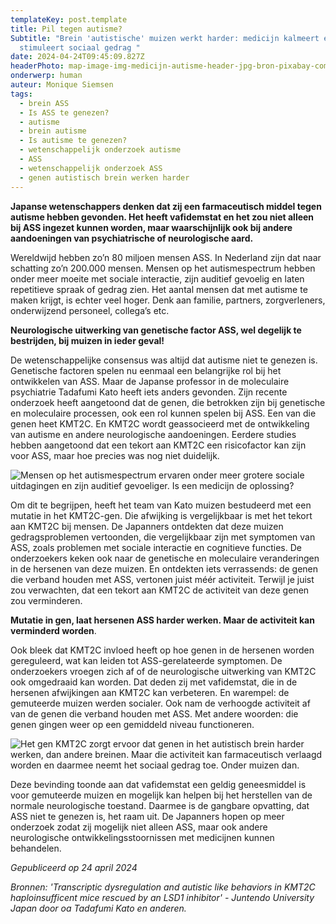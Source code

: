 ```yaml
---
templateKey: post.template
title: Pil tegen autisme?
Subtitle: "Brein 'autistische' muizen werkt harder: medicijn kalmeert en
  stimuleert sociaal gedrag "
date: 2024-04-24T09:45:09.827Z
headerPhoto: map-image-img-medicijn-autisme-header-jpg-bron-pixabay-com-onderschrift-autisme-medicijn-header
onderwerp: human
auteur: Monique Siemsen
tags:
  - brein ASS
  - Is ASS te genezen?
  - autisme
  - brein autisme
  - Is autisme te genezen?
  - wetenschappelijk onderzoek autisme
  - ASS
  - wetenschappelijk onderzoek ASS
  - genen autistisch brein werken harder
---
```

**Japanse wetenschappers denken dat zij een farmaceutisch middel tegen autisme hebben gevonden. Het heeft vafidemstat en het zou niet alleen bij ASS ingezet kunnen worden, maar waarschijnlijk ook bij andere aandoeningen van psychiatrische of neurologische aard.**

Wereldwijd hebben zo’n 80 miljoen mensen ASS. In Nederland zijn dat naar schatting zo’n 200.000 mensen. Mensen op het autismespectrum hebben onder meer moeite met sociale interactie, zijn auditief gevoelig en laten repetitieve spraak of gedrag zien. Het aantal mensen dat met autisme te maken krijgt, is echter veel hoger. Denk aan familie, partners, zorgverleners, onderwijzend personeel, collega’s etc. 

**Neurologische uitwerking van genetische factor ASS, wel degelijk te bestrijden, bij muizen in ieder geval!**

De wetenschappelijke consensus was altijd dat autisme niet te genezen is. Genetische factoren spelen nu eenmaal een belangrijke rol bij het ontwikkelen van ASS. Maar de Japanse professor in de moleculaire psychiatrie Tadafumi Kato heeft iets anders gevonden. Zijn recente onderzoek heeft aangetoond dat de genen, die betrokken zijn bij genetische en moleculaire processen, ook een rol kunnen spelen bij ASS. Een van die genen heet KMT2C. En KMT2C wordt geassocieerd met de ontwikkeling van autisme en andere neurologische aandoeningen. Eerdere studies hebben aangetoond dat een tekort aan KMT2C een risicofactor kan zijn voor ASS, maar hoe precies was nog niet duidelijk.

![Mensen op het autismespectrum ervaren onder meer grotere sociale uitdagingen en zijn auditief gevoeliger. Is een medicijn de oplossing?](/img/medicijn-autisme-1-jongetje.png "Pixabay.com")

Om dit te begrijpen, heeft het team van Kato muizen bestudeerd met een mutatie in het KMT2C-gen. Die afwijking is vergelijkbaar is met het tekort aan KMT2C bij mensen. De Japanners ontdekten dat deze muizen gedragsproblemen vertoonden, die vergelijkbaar zijn met symptomen van ASS, zoals problemen met sociale interactie en cognitieve functies. De onderzoekers keken ook naar de genetische en moleculaire veranderingen in de hersenen van deze muizen. En ontdekten iets verrassends: de genen die verband houden met ASS, vertonen juist méér activiteit. Terwijl je juist zou verwachten, dat een tekort aan KMT2C de activiteit van deze genen zou verminderen.

**Mutatie in gen, laat hersenen ASS harder werken. Maar de activiteit kan verminderd worden**.

Ook bleek dat KMT2C invloed heeft op hoe genen in de hersenen worden gereguleerd, wat kan leiden tot ASS-gerelateerde symptomen. De onderzoekers vroegen zich af of de neurologische uitwerking van KMT2C ook omgedraaid kan worden. Dat deden zij met vafidemstat, die in de hersenen afwijkingen aan KMT2C kan verbeteren. En warempel: de gemuteerde muizen werden socialer. Ook nam de verhoogde activiteit af van de genen die verband houden met ASS. Met andere woorden: die genen gingen weer op een gemiddeld niveau functioneren.

![Het gen KMT2C zorgt ervoor dat genen in het autistisch brein harder werken, dan andere breinen. Maar die activiteit kan farmaceutisch verlaagd worden en daarmee neemt het sociaal gedrag toe. Onder muizen dan. ](/img/middel-autisme-2-mens-dna.png "Pixabay.com")

Deze bevinding toonde aan dat vafidemstat een geldig geneesmiddel is voor gemuteerde muizen en mogelijk kan helpen bij het herstellen van de normale neurologische toestand. Daarmee is de gangbare opvatting, dat ASS niet te genezen is, het raam uit. De Japanners hopen op meer onderzoek zodat zij mogelijk niet alleen ASS, maar ook andere neurologische ontwikkelingsstoornissen met medicijnen kunnen behandelen. 

*Gepubliceerd op 24 april 2024*

*B﻿ronnen: 'Transcriptic dysregulation and autistic like behaviors in KMT2C haploinsufficent mice rescued by an LSD1 inhibitor' - Juntendo University Japan door oa Tadafumi Kato en anderen.*